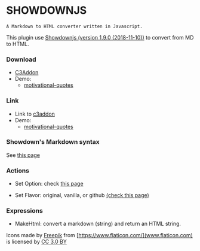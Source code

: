 # SHOWDOWNJS

`A Markdown to HTML converter written in Javascript.`

This plugin use [Showdownjs (version 1.9.0 (2018-11-10))](http://showdownjs.com/) to convert from MD to HTML.

### Download

- [C3Addon](download/current/showdownjs.c3addon)
- Demo:
  - [motivational-quotes](download/demo/showdownjs.c3p)

### Link
- Link to [c3addon](https://www.construct.net/en/make-games/addons/202/showdownjs)
- Demo:
  - [motivational-quotes](https://c3plugins.stranianelli.com/showdownjs/demo/showdownjs/)

### Showdown's Markdown syntax
See [this  page](https://github.com/showdownjs/showdown/wiki/Showdown's-Markdown-syntax)

### Actions

* Set Option: check [this page](https://github.com/showdownjs/showdown/blob/b08f9a04a0207729d813c88cb8b867d89b6014ab/README.md#valid-options)

* Set Flavor: original, vanilla, or github [(check this page)](https://github.com/showdownjs/showdown/blob/b08f9a04a0207729d813c88cb8b867d89b6014ab/README.md#flavors)

### Expressions

* MakeHtml: convert a markdown (string) and return an HTML string.



Icons made by [Freepik](https://www.freepik.com/) from [https://www.flaticon.com/](www.flaticon.com) is licensed by [CC 3.0 BY](http://creativecommons.org/licenses/by/3.0/)
